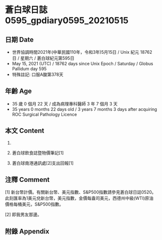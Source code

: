 [_metadata_:encoding]: - "utf-8"
[_metadata_:language]: - "zh-Hant-TW"
[_metadata_:fileformat]: - "markdown"
[_metadata_:MIME_type]: - "text/plain"
[_metadata_:markdown_version]: - "commonmark version 0.29"
[_metadata_:markdown_spec]: - "https://spec.commonmark.org/0.29/"

# 蒼白球日誌0595_gpdiary0595_20210515 #

## 日期 Date ##

* 世界協調時間2021年(中華民國110年，令和3年)5月15日 / Unix 紀元 18762 日 / 星期六 / 蒼白球紀元第595日
* May 15, 2021 (UTC) / 18762 days since Unix Epoch / Saturday / Globus Pallidum day 595
* 特殊註記: 口服A酸第378天

## 年齡 Age ##

* 35 歲 0 個月 22 天 / 成為病理專科醫師 3 年 7 個月 3 天
* 35 years 0 months 22 days old / 3 years 7 months 3 days after acquiring ROC Surgical Pathology Licence

## 本文 Content ##

1. 

    
2. 蒼白球飲食誌暨物價筆記[1]

    
3. 蒼白球南港通訊處[2]支出回報[1]

    

## 注釋 Comment ##

[1] 新台幣計價。有關新台幣、美元指數、S&P500指數請參見蒼白球日誌0520。此刻匯率為1美元兌新台幣，美元指數，金價每盎司美元，西德州中級(WTI)原油價格每桶美元，S&P500指數。


[2] 即我男友那邊。



## 附錄 Appendix ##

